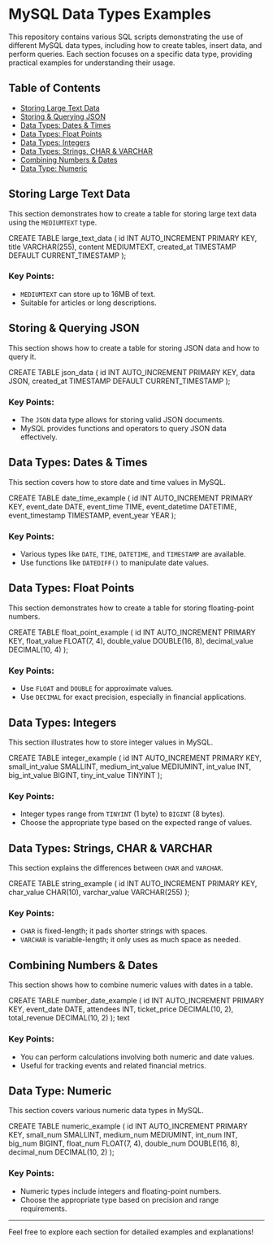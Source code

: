 # MySQL Data Types Examples

This repository contains various SQL scripts demonstrating the use of different MySQL data types, including how to create tables, insert data, and perform queries. Each section focuses on a specific data type, providing practical examples for understanding their usage.

## Table of Contents
- [Storing Large Text Data](#storing-large-text-data)
- [Storing & Querying JSON](#storing--querying-json)
- [Data Types: Dates & Times](#data-types-dates--times)
- [Data Types: Float Points](#data-types-float-points)
- [Data Types: Integers](#data-types-integers)
- [Data Types: Strings, CHAR & VARCHAR](#data-types-strings-char--varchar)
- [Combining Numbers & Dates](#combining-numbers--dates)
- [Data Type: Numeric](#data-type-numeric)

## Storing Large Text Data

This section demonstrates how to create a table for storing large text data using the `MEDIUMTEXT` type.

CREATE TABLE large_text_data (
id INT AUTO_INCREMENT PRIMARY KEY,
title VARCHAR(255),
content MEDIUMTEXT,
created_at TIMESTAMP DEFAULT CURRENT_TIMESTAMP
);


### Key Points:
- `MEDIUMTEXT` can store up to 16MB of text.
- Suitable for articles or long descriptions.

## Storing & Querying JSON

This section shows how to create a table for storing JSON data and how to query it.

CREATE TABLE json_data (
id INT AUTO_INCREMENT PRIMARY KEY,
data JSON,
created_at TIMESTAMP DEFAULT CURRENT_TIMESTAMP
);


### Key Points:
- The `JSON` data type allows for storing valid JSON documents.
- MySQL provides functions and operators to query JSON data effectively.

## Data Types: Dates & Times

This section covers how to store date and time values in MySQL.

CREATE TABLE date_time_example (
id INT AUTO_INCREMENT PRIMARY KEY,
event_date DATE,
event_time TIME,
event_datetime DATETIME,
event_timestamp TIMESTAMP,
event_year YEAR
);


### Key Points:
- Various types like `DATE`, `TIME`, `DATETIME`, and `TIMESTAMP` are available.
- Use functions like `DATEDIFF()` to manipulate date values.

## Data Types: Float Points

This section demonstrates how to create a table for storing floating-point numbers.

CREATE TABLE float_point_example (
id INT AUTO_INCREMENT PRIMARY KEY,
float_value FLOAT(7, 4),
double_value DOUBLE(16, 8),
decimal_value DECIMAL(10, 4)
);


### Key Points:
- Use `FLOAT` and `DOUBLE` for approximate values.
- Use `DECIMAL` for exact precision, especially in financial applications.

## Data Types: Integers

This section illustrates how to store integer values in MySQL.

CREATE TABLE integer_example (
id INT AUTO_INCREMENT PRIMARY KEY,
small_int_value SMALLINT,
medium_int_value MEDIUMINT,
int_value INT,
big_int_value BIGINT,
tiny_int_value TINYINT
);


### Key Points:
- Integer types range from `TINYINT` (1 byte) to `BIGINT` (8 bytes).
- Choose the appropriate type based on the expected range of values.

## Data Types: Strings, CHAR & VARCHAR

This section explains the differences between `CHAR` and `VARCHAR`.

CREATE TABLE string_example (
id INT AUTO_INCREMENT PRIMARY KEY,
char_value CHAR(10),
varchar_value VARCHAR(255)
);


### Key Points:
- `CHAR` is fixed-length; it pads shorter strings with spaces.
- `VARCHAR` is variable-length; it only uses as much space as needed.

## Combining Numbers & Dates

This section shows how to combine numeric values with dates in a table.

CREATE TABLE number_date_example (
id INT AUTO_INCREMENT PRIMARY KEY,
event_date DATE,
attendees INT,
ticket_price DECIMAL(10, 2),
total_revenue DECIMAL(10, 2)
);
text


### Key Points:
- You can perform calculations involving both numeric and date values.
- Useful for tracking events and related financial metrics.

## Data Type: Numeric

This section covers various numeric data types in MySQL.

CREATE TABLE numeric_example (
id INT AUTO_INCREMENT PRIMARY KEY,
small_num SMALLINT,
medium_num MEDIUMINT,
int_num INT,
big_num BIGINT,
float_num FLOAT(7, 4),
double_num DOUBLE(16, 8),
decimal_num DECIMAL(10, 2)
);


### Key Points:
- Numeric types include integers and floating-point numbers.
- Choose the appropriate type based on precision and range requirements.

---

Feel free to explore each section for detailed examples and explanations!
